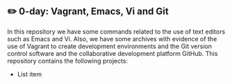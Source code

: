 ## :pencil2: 0-day: Vagrant, Emacs, Vi and Git
In this repository we have some commands related to the use of text editors such as Emacs and Vi. Also, we have some archives with evidence of the use of Vagrant to create development environments and the Git version control software and the collaborative development platform GitHub. This repository contains the following projects:

 - List item

<!--stackedit_data:
eyJoaXN0b3J5IjpbLTExNTk2MzgxMjIsMTQ4NTYwMjA4N119
-->
